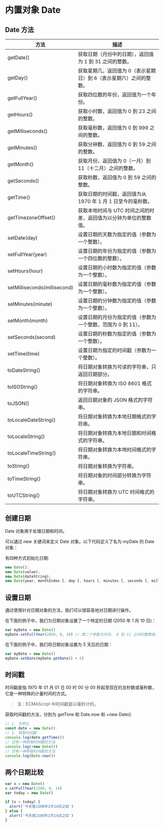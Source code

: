 # 内置对象 Date

## Date 方法

| **方法**                     | **描述**                                                           |
| ---------------------------- | ------------------------------------------------------------------ |
| getDate()                    | 获取日期（月份中的日期），返回值为 1 到 31 之间的整数。            |
| getDay()                     | 获取星期几，返回值为 0（表示星期日）到 6（表示星期六）之间的整数。 |
| getFullYear()                | 获取四位数的年份，返回值为一个年份。                               |
| getHours()                   | 获取小时数，返回值为 0 到 23 之间的整数。                          |
| getMilliseconds()            | 获取毫秒数，返回值为 0 到 999 之间的整数。                         |
| getMinutes()                 | 获取分钟数，返回值为 0 到 59 之间的整数。                          |
| getMonth()                   | 获取月份，返回值为 0（一月）到 11（十二月）之间的整数。            |
| getSeconds()                 | 获取秒数，返回值为 0 到 59 之间的整数。                            |
| getTime()                    | 获取日期的时间戳，返回值为从 1970 年 1 月 1 日至今的毫秒数。       |
| getTimezoneOffset()          | 获取本地时间与 UTC 时间之间的时差，返回值为以分钟为单位的整数值。  |
| setDate(day)                 | 设置日期的天数为指定的值（参数为一个整数）。                       |
| setFullYear(year)            | 设置日期的年份为指定的值（参数为一个四位数的整数）。               |
| setHours(hour)               | 设置日期的小时数为指定的值（参数为一个整数）。                     |
| setMilliseconds(millisecond) | 设置日期的毫秒数为指定的值（参数为一个整数）。                     |
| setMinutes(minute)           | 设置日期的分钟数为指定的值（参数为一个整数）。                     |
| setMonth(month)              | 设置日期的月份为指定的值（参数为一个整数，范围为 0 到 11）。       |
| setSeconds(second)           | 设置日期的秒数为指定的值（参数为一个整数）。                       |
| setTime(time)                | 设置日期为指定的时间戳（参数为一个整数）。                         |
| toDateString()               | 将日期对象转换为可读的字符串，只返回日期部分。                     |
| toISOString()                | 将日期对象转换为 ISO 8601 格式的字符串。                           |
| toJSON()                     | 返回日期对象的 JSON 格式的字符串。                                 |
| toLocaleDateString()         | 将日期对象转换为本地日期格式的字符串。                             |
| toLocaleString()             | 将日期对象转换为本地日期和时间格式的字符串。                       |
| toLocaleTimeString()         | 将日期对象转换为本地时间格式的字符串。                             |
| toString()                   | 将日期对象转换为字符串。                                           |
| toTimeString()               | 将日期对象的时间部分转换为字符串。                                 |
| toUTCString()                | 将日期对象转换为 UTC 时间格式的字符串。                            |

## 创建日期

Date 对象用于处理日期和时间。

可以通过 new 关键词来定义 Date 对象。以下代码定义了名为 myDate 的 Date 对象：

有四种方式初始化日期:

```js
new Date();
new Date(value);
new Date(dateString);
new Date(year, monthIndex [, day [, hours [, minutes [, seconds [, milliseconds]]]]]);
```

## 设置日期

通过使用针对日期对象的方法，我们可以很容易地对日期进行操作。

在下面的例子中，我们为日期对象设置了一个特定的日期 (2050 年 1 月 10 日)：

```js
var myDate = new Date()
myDate.setFullYear(2050, 0, 10) // 第二个参数为月份， 0 到 11 之间的整数值，表示从一月到十二月
```

在下面的例子中，我们将日期对象设置为 5 天后的日期：

```js
var myDate = new Date()
myDate.setDate(myDate.getDate() + 5)
```

## 时间戳

时间戳是指 1970 年 01 月 01 日 00 时 00 分 00 秒起至现在的总秒数或毫秒数，它是一种特殊的计量时间的方式。

> 注：ECMAScript 中时间戳是以毫秒计的。

获取时间戳的方法，分别为 getTime 和 Date.now 和 +new Date()

```js
// 1. 实例化
const date = new Date()
// 2. 获取时间戳
console.log(date.getTime())
// 还有一种获取时间戳的方法
console.log(+new Date())
// 还有一种获取时间戳的方法
console.log(Date.now())
```

## 两个日期比较

```js
var x = new Date()
x.setFullYear(2100, 0, 14)
var today = new Date()

if (x > today) {
  alert('今天是2100年1月14日之前')
} else {
  alert('今天是2100年1月14日之后')
}
```
